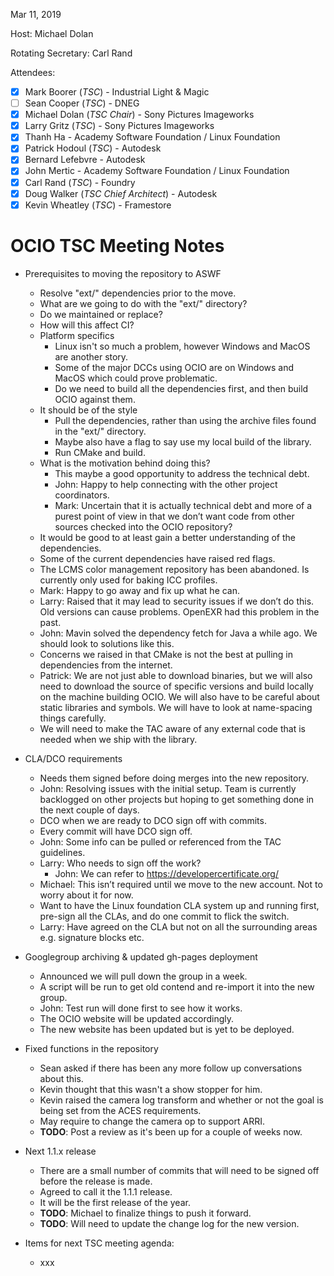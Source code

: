 Mar 11, 2019

Host: Michael Dolan

Rotating Secretary: Carl Rand

Attendees:
  * [X] Mark Boorer (_TSC_) - Industrial Light & Magic
  * [ ] Sean Cooper (_TSC_) - DNEG
  * [X] Michael Dolan (_TSC Chair_) - Sony Pictures Imageworks
  * [X] Larry Gritz (_TSC_) - Sony Pictures Imageworks
  * [X] Thanh Ha - Academy Software Foundation / Linux Foundation
  * [X] Patrick Hodoul (_TSC_) - Autodesk
  * [X] Bernard Lefebvre - Autodesk
  * [X] John Mertic - Academy Software Foundation / Linux Foundation
  * [X] Carl Rand (_TSC_) - Foundry
  * [X] Doug Walker (_TSC Chief Architect_) - Autodesk
  * [X] Kevin Wheatley (_TSC_) - Framestore

# **OCIO TSC Meeting Notes**

* Prerequisites to moving the repository to ASWF
    - Resolve "ext/" dependencies prior to the move.
    - What are we going to do with the "ext/" directory?
    - Do we maintained or replace?
    - How will this affect CI?
    - Platform specifics
        - Linux isn't so much a problem, however Windows and MacOS are another story.
        - Some of the major DCCs using OCIO are on Windows and MacOS which could prove problematic.
        - Do we need to build all the dependencies first, and then build OCIO against them.
    - It should be of the style
        - Pull the dependencies, rather than using the archive files found in the "ext/" directory.
        - Maybe also have a flag to say use my local build of the library.
        - Run CMake and build.
    - What is the motivation behind doing this?
        - This maybe a good opportunity to address the technical debt.
        - John: Happy to help connecting with the other project coordinators.
        - Mark: Uncertain that it is actually technical debt and more of a purest point of view in that we don’t want code from other sources checked into the OCIO repository?
    - It would be good to at least gain a better understanding of the dependencies.
    - Some of the current dependencies have raised red flags.
    - The LCMS color management repository has been abandoned. Is currently only used for baking ICC profiles.
    - Mark: Happy to go away and fix up what he can.
    - Larry: Raised that it may lead to security issues if we don’t do this. Old versions can cause problems. OpenEXR had this problem in the past.
    - John: Mavin solved the dependency fetch for Java a while ago. We should look to solutions like this.
    - Concerns we raised in that CMake is not the best at pulling in dependencies from the internet.
    - Patrick: We are not just able to download binaries, but we will also need to download the source of specific versions and build locally on the machine building OCIO. We will also have to be careful about static libraries and symbols. We will have to look at name-spacing things carefully.
    - We will need to make the TAC aware of any external code that is needed when we ship with the library.

* CLA/DCO requirements
    - Needs them signed before doing merges into the new repository.
    - John: Resolving issues with the initial setup. Team is currently backlogged on other projects but hoping to get something done in the next couple of days.
    - DCO when we are ready to DCO sign off with commits.
    - Every commit will have DCO sign off.
    - John: Some info can be pulled or referenced from the TAC guidelines.
    - Larry: Who needs to sign off the work?
        - John: We can refer to ​https://developercertificate.org/
    - Michael: This isn’t required until we move to the new account. Not to worry about it for now.
    - Want to have the Linux foundation CLA system up and running first, pre-sign all the CLAs, and do one commit to flick the switch.
    - Larry: Have agreed on the CLA but not on all the surrounding areas e.g. signature blocks etc.

* Googlegroup archiving & updated gh-pages deployment
    - Announced we will pull down the group in a week.
    - A script will be run to get old contend and re-import it into the new group.
    - John: Test run will done first to see how it works.
    - The OCIO website will be updated accordingly.
    - The new website has been updated but is yet to be deployed.

* Fixed functions in the repository
    - Sean asked if there has been any more follow up conversations about this.
    - Kevin thought that this wasn't a show stopper for him.
    - Kevin raised the camera log transform and whether or not the goal is being set from the ACES requirements.
    - May require to change the camera op to support ARRI.
    - **TODO**: Post a review as it's been up for a couple of weeks now.

* Next 1.1.x release
    - There are a small number of commits that will need to be signed off before the release is made.
    - Agreed to call it the 1.1.1 release.
    - It will be the first release of the year.
    - **TODO**: Michael to finalize things to push it forward.
    - **TODO**: Will need to update the change log for the new version.

* Items for next TSC meeting agenda:
    - xxx
    

